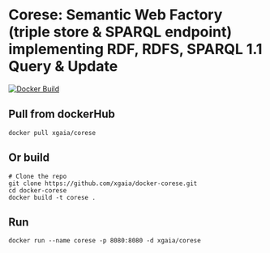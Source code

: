 # Corese: Semantic Web Factory (triple store & SPARQL endpoint) implementing RDF, RDFS, SPARQL 1.1 Query & Update
[![Docker Build](https://img.shields.io/docker/pulls/xgaia/corese.svg)](https://hub.docker.com/r/xgaia/corese/)

## Pull from dockerHub

    docker pull xgaia/corese

## Or build

    # Clone the repo
    git clone https://github.com/xgaia/docker-corese.git
    cd docker-corese
    docker build -t corese .

## Run

    docker run --name corese -p 8080:8080 -d xgaia/corese

